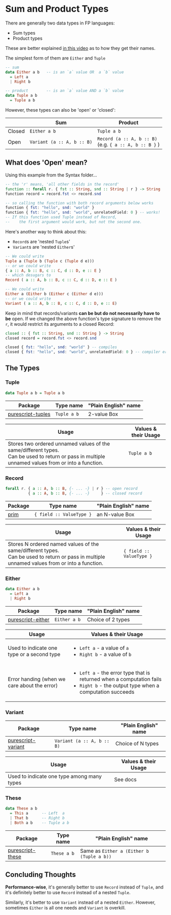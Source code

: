 # Sum and Product Types

There are generally two data types in FP languages:
- Sum types
- Product types

These are better explained [in this video](https://youtu.be/Up7LcbGZFuo?t=19m8s) as to how they get their names.

The simplest form of them are `Either` and `Tuple`
```purescript
-- sum
data Either a b   -- is an `a` value OR  a `b` value
  = Left a
  | Right b

-- product        -- is an `a` value AND a `b` value
data Tuple a b
  = Tuple a b
```

However, these types can also be 'open' or 'closed':

| | Sum | Product |
| - | - | - |
| Closed | `Either a b` | `Tuple a b`
| Open | `Variant (a :: A, b :: B)` | `Record (a :: A, b :: B)`<br>(e.g. `{ a :: A, b :: B }` )

## What does 'Open' mean?

Using this example from the Syntax folder...
```purescript
-- the 'r' means, 'all other fields in the record'
function :: forall r. { fst :: String, snd :: String | r } -> String
function record = record.fst <> record.snd

-- so calling the function with both record arguments below works
function { fst: "hello", snd: "world" }
function { fst: "hello", snd: "world", unrelatedField: 0 } -- works!
-- If this function used Tuple instead of Record,
--    the first argument would work, but not the second one.
```

Here's another way to think about this:
- `Record`s are 'nested `Tuple`s'
- `Variant`s are 'nested `Either`s'

```purescript
-- We could write
Tuple a (Tuple b (Tuple c (Tuple d e)))
-- or we could write
{ a :: A, b :: B, c :: C, d :: D, e :: E }
-- which desugars to
Record ( a :: A, b :: B, c :: C, d :: D, e :: E )

-- We could write
Either a (Either b (Either c (Either d e)))
-- or we could write
Variant ( a :: A, b :: B, c :: C, d :: D, e :: E)
```

Keep in mind that records/variants **can be but do not necessarily have to be** open. If we changed the above function's type signature to remove the `r`, it would restrict its arguments to a closed Record:
```purescript
closed :: { fst :: String, snd :: String } -> String
closed record = record.fst <> record.snd

closed { fst: "hello", snd: "world" } -- compiles
closed { fst: "hello", snd: "world", unrelatedField: 0 } -- compiler error
```

## The Types

### Tuple

```purescript
data Tuple a b = Tuple a b
```

| Package | Type name | "Plain English" name |
| - | - | - |
| [purescript-tuples](https://pursuit.purescript.org/packages/purescript-tuples/5.0.0) | `Tuple a b` | 2-value Box

| Usage | Values & their Usage |
| - | - |
| Stores two ordered unnamed values of the same/different types.<br>Can be used to return or pass in multiple unnamed values from or into a function. | `Tuple a b` |

### Record

```purescript
forall r. { a :: A, b :: B, {- ... -} | r } -- open record
          { a :: A, b :: B, {- ... -}     } -- closed record
```

| Package | Type name | "Plain English" name |
| - | - | - |
| [prim](https://pursuit.purescript.org/builtins/docs/Prim#t:Record) | `{ field :: ValueType }` | an N-value Box

| Usage | Values & their Usage |
| - | - |
| Stores N ordered named values of the same/different types.<br>Can be used to return or pass in multiple unnamed values from or into a function. | `{ field :: ValueType }` |

### Either

```purescript
data Either a b
  = Left a
  | Right b
```

| Package | Type name | "Plain English" name |
| - | - | - |
| [purescript-either](https://pursuit.purescript.org/packages/purescript-either/4.0.0) | `Either a b` | Choice of 2 types

| Usage | Values & their Usage
| - | - |
| Used to indicate one type or a second type | <ul><li>`Left a` - a value of `a`</li><li>`Right b` - a value of `b`</li></ul>
| Error handing (when we care about the error) | <ul><li>`Left a` - the error type that is returned when a computation fails</li><li>`Right b` - the output type when a computation succeeds</li></ul>

### Variant

| Package | Type name | "Plain English" name |
| - | - | - |
| [purescript-variant](https://pursuit.purescript.org/packages/purescript-variant/5.0.0) | `Variant (a :: A, b :: B)` | Choice of N types

| Usage | Values & their Usage
| - | - |
| Used to indicate one type among many types | See docs |

### These

```purescript
data These a b
  = This a      -- Left  a
  | That b      -- Right b
  | Both a b    -- Tuple a b
```

| Package | Type name | "Plain English" name |
| - | - | - |
| [purescript-these](https://pursuit.purescript.org/packages/purescript-these/4.0.0) | `These a b` | Same as `Either a (Either b (Tuple a b))`

## Concluding Thoughts

**Performance-wise**, it's generally better to use `Record` instead of `Tuple`, and it's definitely better to use `Record` instead of a nested `Tuple`.

Similarly, it's better to use `Variant` instead of a nested `Either`. However, sometimes `Either` is all one needs and `Variant` is overkill.
